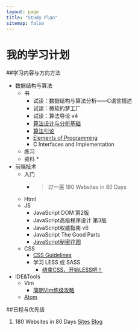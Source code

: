 ```yaml
---
layout: page
title: "Study Plan"
sitemap: false
---  
```


# 我的学习计划

##学习内容与方向方法
- 数据结构与算法
  + 书
    * 试读：数据结构与算法分析——C语言描述
    * 试读：微软的梦工厂
    * 试读：算法导论 v4
    * [算法设计与分析基础](http://book.douban.com/subject/1968704/)
    * [算法引论](http://book.douban.com/subject/4178907/)
    * [Elements of Programming](http://book.douban.com/subject/3802826/)
    * C Interfaces and Implementation
  + 练习
  + 资料
    *
- 前端技术
  + 入门
    * > 过一遍 180 Websites in 80 Days
  + Html
  + JS
    * JavaScript DOM 第2版
    * JavaScript高级程序设计 第3版
    * JavaScript权威指南 v6
    * JavaScript The Good Parts
    * [JavaScript秘密花园](http://bonsaiden.github.io/JavaScript-Garden/zh/)
  + CSS
    * [CSS Guidelines](http://cssguidelin.es)
    * 学习 LESS 或 SASS
      - [结束CSS，开始LESS吧！](http://blog.dreamgoon.com/2014/12/%E7%BB%93%E6%9D%9Fcss%EF%BC%8C%E5%BC%80%E5%A7%8Bless%E5%90%A7%EF%BC%81/)
- IDE&Tools
  + Vim
    * [简明Vim练级攻略](http://www.path8.net/tn/archives/4876)
  + [Atom](atom.io)

##日程与优先级

1. 180 Websites in 80 Days
  [Sites](http://jenniferdewalt.com/)
  [Blog](http://blog.jenniferdewalt.com/)
